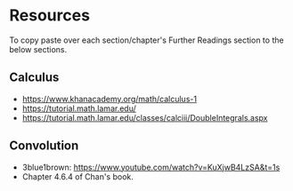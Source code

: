 # Resources

To copy paste over each section/chapter's Further Readings section to the below sections.

## Calculus

- https://www.khanacademy.org/math/calculus-1
- https://tutorial.math.lamar.edu/
- https://tutorial.math.lamar.edu/classes/calciii/DoubleIntegrals.aspx

## Convolution

- 3blue1brown: https://www.youtube.com/watch?v=KuXjwB4LzSA&t=1s
- Chapter 4.6.4 of Chan's book.